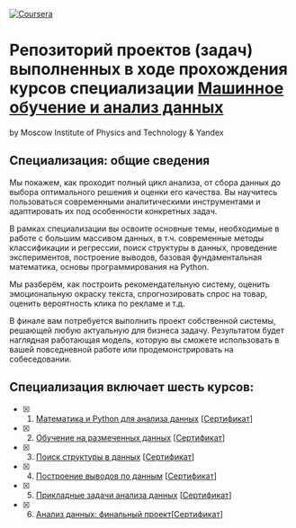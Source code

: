 [![Coursera](https://images.ctfassets.net/00atxywtfxvd/2MlqAOzmHjSPtssv6HlNox/1cb35b40775835a5f574ebc5509907a1/coursera-wordmark-blue.svg)](https://www.coursera.org/specializations/programming-in-python)

# Репозиторий проектов (задач) выполненных в ходе прохождения курсов специализации [Машинное обучение и анализ данных](https://www.coursera.org/specializations/machine-learning-data-analysis) #
by Moscow Institute of Physics and Technology & Yandex

## Специализация: общие сведения
Мы покажем, как проходит полный цикл анализа, от сбора данных до выбора оптимального решения и оценки его качества. Вы научитесь пользоваться современными аналитическими инструментами и адаптировать их под особенности конкретных задач.

В рамках специализации вы освоите основные темы, необходимые в работе с большим массивом данных, в т.ч. современные методы классификации и регрессии, поиск структуры в данных, проведение экспериментов, построение выводов, базовая фундаментальная математика, основы программирования на Python.

Мы разберём, как построить рекомендательную систему, оценить эмоциональную окраску текста, спрогнозировать спрос на товар, оценить вероятность клика по рекламе и т.д.

В финале вам потребуется выполнить проект собственной системы, решающей любую актуальную для бизнеса задачу. Результатом будет наглядная работающая модель, которую вы сможете использовать в вашей повседневной работе или продемонстрировать на собеседовании.

## Специализация включает шесть курсов: 
- [X] 1. [Математика и Python для анализа данных](https://github.com/VulpesCorsac/Coursera-Machine-Learning-Data-Analysis/tree/master/1%20-%20Mathematics%20and%20python%20for%20data%20analysis) [[Сертификат](https://www.coursera.org/account/accomplishments/verify/HZ4H8AML756Q)]
- [X] 2. [Обучение на размеченных данных](https://github.com/VulpesCorsac/Coursera-Machine-Learning-Data-Analysis/tree/master/2%20-%20Training%20on%20labeled%20data) [[Сертификат](https://www.coursera.org/account/accomplishments/verify/AU7QDYVKTMA6)]
- [X] 3. [Поиск структуры в данных](https://github.com/VulpesCorsac/Coursera-Machine-Learning-Data-Analysis/tree/master/3%20-%20Finding%20structure%20in%20data) [[Сертификат](https://www.coursera.org/account/accomplishments/verify/GXLKR2M7DVRL)]
- [X] 4. [Построение выводов по данным](https://github.com/VulpesCorsac/Coursera-Machine-Learning-Data-Analysis/tree/master/4%20-%20Drawing%20conclusions%20from%20the%20data) [[Сертификат](https://www.coursera.org/account/accomplishments/verify/BQMH5TWU2N4N)]
- [X] 5. [Прикладные задачи анализа данных](https://github.com/VulpesCorsac/Coursera-Machine-Learning-Data-Analysis/tree/master/5%20-%20Applied%20data%20analysis%20tasks) [[Сертификат](https://www.coursera.org/account/accomplishments/verify/8LMSAQ8RXAUE)]
- [X] 6. [Анализ данных: финальный проект](https://github.com/VulpesCorsac/Coursera-Machine-Learning-Data-Analysis/tree/master/6%20-%20Data%20analysis%20capstone%20project)[[Сертификат](https://www.coursera.org/account/accomplishments/verify/TTJE99HW4U5A)]